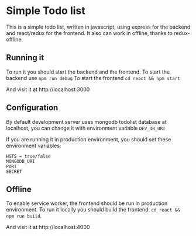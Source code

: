 # Simple Todo list

This is a simple todo list, written in javascript, using express for the backend and react/redux for the frontend.
It also can work in offline, thanks to redux-offline.

## Running it

To run it you should start the backend and the frontend.
To start the backend use `npm run debug`
To start the frontend `cd react && npm start`

And visit it at http://localhost:3000

## Configuration

By default development server uses mongodb todolist database at localhost, you can change it with environment variable `DEV_DB_URI`

If you are running it in production environment, you should set these environment variables:

```
HSTS = true/false
MONGODB_URI
PORT
SECRET
```

## Offline

To enable service worker, the frontend should be run in production environment.
To run it locally you should build the frontend: `cd react && npm run build`.

And visit it at http://localhost:4000
